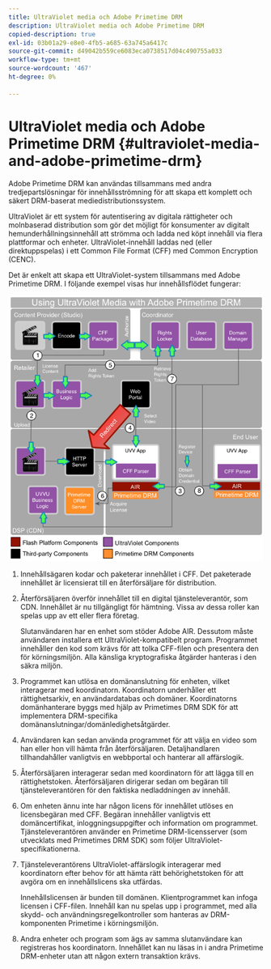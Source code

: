 ```yaml
---
title: UltraViolet media och Adobe Primetime DRM
description: UltraViolet media och Adobe Primetime DRM
copied-description: true
exl-id: 03b01a29-e8e0-4fb5-a685-63a745a6417c
source-git-commit: d49042b559ce6083eca0738517d04c490755a033
workflow-type: tm+mt
source-wordcount: '467'
ht-degree: 0%

---
```


# UltraViolet media och Adobe Primetime DRM {#ultraviolet-media-and-adobe-primetime-drm}

Adobe Primetime DRM kan användas tillsammans med andra tredjepartslösningar för innehållsströmning för att skapa ett komplett och säkert DRM-baserat mediedistributionssystem.

UltraViolet är ett system för autentisering av digitala rättigheter och molnbaserad distribution som gör det möjligt för konsumenter av digitalt hemunderhållningsinnehåll att strömma och ladda ned köpt innehåll via flera plattformar och enheter. UltraViolet-innehåll laddas ned (eller direktuppspelas) i ett Common File Format (CFF) med Common Encryption (CENC).

Det är enkelt att skapa ett UltraViolet-system tillsammans med Adobe Primetime DRM. I följande exempel visas hur innehållsflödet fungerar:

<!--<a id="fig_cxy_dc2_44"></a>-->

![](assets/AdobeUV_web.png)

1. Innehållsägaren kodar och paketerar innehållet i CFF. Det paketerade innehållet är licensierat till en återförsäljare för distribution.
1. Återförsäljaren överför innehållet till en digital tjänsteleverantör, som CDN. Innehållet är nu tillgängligt för hämtning. Vissa av dessa roller kan spelas upp av ett eller flera företag.

   Slutanvändaren har en enhet som stöder Adobe AIR. Dessutom måste användaren installera ett UltraViolet-kompatibelt program. Programmet innehåller den kod som krävs för att tolka CFF-filen och presentera den för körningsmiljön. Alla känsliga kryptografiska åtgärder hanteras i den säkra miljön.
1. Programmet kan utlösa en domänanslutning för enheten, vilket interagerar med koordinatorn. Koordinatorn underhåller ett rättighetsarkiv, en användardatabas och domäner. Koordinatorns domänhanterare byggs med hjälp av Primetimes DRM SDK för att implementera DRM-specifika domänanslutningar/domänledighetsåtgärder.
1. Användaren kan sedan använda programmet för att välja en video som han eller hon vill hämta från återförsäljaren. Detaljhandlaren tillhandahåller vanligtvis en webbportal och hanterar all affärslogik.
1. Återförsäljaren interagerar sedan med koordinatorn för att lägga till en rättighetstoken. Återförsäljaren dirigerar sedan om begäran till tjänsteleverantören för den faktiska nedladdningen av innehåll.
1. Om enheten ännu inte har någon licens för innehållet utlöses en licensbegäran med CFF. Begäran innehåller vanligtvis ett domäncertifikat, inloggningsuppgifter och information om programmet. Tjänsteleverantören använder en Primetime DRM-licensserver (som utvecklats med Primetimes DRM SDK) som följer UltraViolet-specifikationerna.
1. Tjänsteleverantörens UltraViolet-affärslogik interagerar med koordinatorn efter behov för att hämta rätt behörighetstoken för att avgöra om en innehållslicens ska utfärdas.

   Innehållslicensen är bunden till domänen. Klientprogrammet kan infoga licensen i CFF-filen. Innehåll kan nu spelas upp i programmet, med alla skydd- och användningsregelkontroller som hanteras av DRM-komponenten Primetime i körningsmiljön.
1. Andra enheter och program som ägs av samma slutanvändare kan registreras hos koordinatorn. Innehållet kan nu läsas in i andra Primetime DRM-enheter utan att någon extern transaktion krävs.
